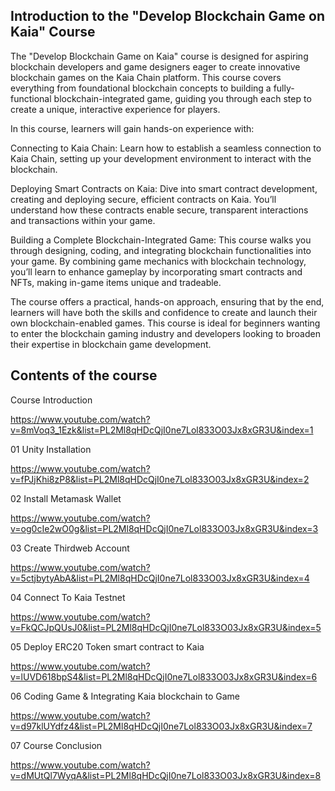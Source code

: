 ## Introduction to the "Develop Blockchain Game on Kaia" Course

The "Develop Blockchain Game on Kaia" course is designed for aspiring blockchain developers and game designers eager to create innovative blockchain games on the Kaia Chain platform. This course covers everything from foundational blockchain concepts to building a fully-functional blockchain-integrated game, guiding you through each step to create a unique, interactive experience for players.

In this course, learners will gain hands-on experience with:

Connecting to Kaia Chain: Learn how to establish a seamless connection to Kaia Chain, setting up your development environment to interact with the blockchain.

Deploying Smart Contracts on Kaia: Dive into smart contract development, creating and deploying secure, efficient contracts on Kaia. You’ll understand how these contracts enable secure, transparent interactions and transactions within your game.

Building a Complete Blockchain-Integrated Game: This course walks you through designing, coding, and integrating blockchain functionalities into your game. By combining game mechanics with blockchain technology, you’ll learn to enhance gameplay by incorporating smart contracts and NFTs, making in-game items unique and tradeable.

The course offers a practical, hands-on approach, ensuring that by the end, learners will have both the skills and confidence to create and launch their own blockchain-enabled games. This course is ideal for beginners wanting to enter the blockchain gaming industry and developers looking to broaden their expertise in blockchain game development.

## Contents of the course

Course Introduction

https://www.youtube.com/watch?v=8mVoq3_1Ezk&list=PL2Ml8qHDcQjI0ne7Lol833O03Jx8xGR3U&index=1

01 Unity Installation

https://www.youtube.com/watch?v=fPJjKhi8zP8&list=PL2Ml8qHDcQjI0ne7Lol833O03Jx8xGR3U&index=2

02 Install Metamask Wallet

https://www.youtube.com/watch?v=og0cIe2wO0g&list=PL2Ml8qHDcQjI0ne7Lol833O03Jx8xGR3U&index=3

03 Create Thirdweb Account

https://www.youtube.com/watch?v=5ctjbytyAbA&list=PL2Ml8qHDcQjI0ne7Lol833O03Jx8xGR3U&index=4

04 Connect To Kaia Testnet

https://www.youtube.com/watch?v=FkQCJpQUsJ0&list=PL2Ml8qHDcQjI0ne7Lol833O03Jx8xGR3U&index=5

05 Deploy ERC20 Token smart contract to Kaia

https://www.youtube.com/watch?v=lUVD618bpS4&list=PL2Ml8qHDcQjI0ne7Lol833O03Jx8xGR3U&index=6

06 Coding Game & Integrating Kaia blockchain to Game

https://www.youtube.com/watch?v=d97klUYdfz4&list=PL2Ml8qHDcQjI0ne7Lol833O03Jx8xGR3U&index=7

07 Course Conclusion

https://www.youtube.com/watch?v=dMUtQl7WyqA&list=PL2Ml8qHDcQjI0ne7Lol833O03Jx8xGR3U&index=8
